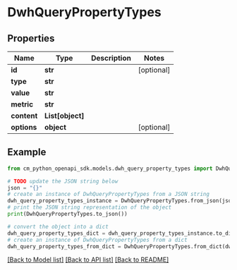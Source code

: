 # DwhQueryPropertyTypes


## Properties

Name | Type | Description | Notes
------------ | ------------- | ------------- | -------------
**id** | **str** |  | [optional] 
**type** | **str** |  | 
**value** | **str** |  | 
**metric** | **str** |  | 
**content** | **List[object]** |  | 
**options** | **object** |  | [optional] 

## Example

```python
from cm_python_openapi_sdk.models.dwh_query_property_types import DwhQueryPropertyTypes

# TODO update the JSON string below
json = "{}"
# create an instance of DwhQueryPropertyTypes from a JSON string
dwh_query_property_types_instance = DwhQueryPropertyTypes.from_json(json)
# print the JSON string representation of the object
print(DwhQueryPropertyTypes.to_json())

# convert the object into a dict
dwh_query_property_types_dict = dwh_query_property_types_instance.to_dict()
# create an instance of DwhQueryPropertyTypes from a dict
dwh_query_property_types_from_dict = DwhQueryPropertyTypes.from_dict(dwh_query_property_types_dict)
```
[[Back to Model list]](../README.md#documentation-for-models) [[Back to API list]](../README.md#documentation-for-api-endpoints) [[Back to README]](../README.md)


